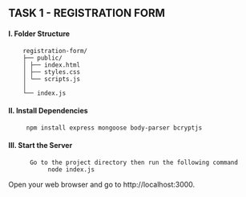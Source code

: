 ## TASK 1 - REGISTRATION FORM
#### I. Folder Structure
     
        registration-form/
        ├── public/
        │ ├── index.html
        │ ├── styles.css
        │ └── scripts.js
        │
        └── index.js
      
#### II. Install Dependencies
         npm install express mongoose body-parser bcryptjs
     
#### III. Start the Server
          Go to the project directory then run the following command
               node index.js

Open your web browser and go to http://localhost:3000.


